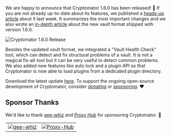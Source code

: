 We are happy to announce that Cryptomator 1.6.0 has been released! :tada: If you are not already up-to-date about its features, we published a [heads-up article](https://cryptomator.org/blog/2021/10/11/1-6-0-what-you-need-to-know/) about it last week. It summarizes the most important changes and we also wrote an [in-depth article](https://cryptomator.org/blog/2021/10/11/vault-format-8/) about the new vault format shipped with version 1.6.0.

<img class="rounded" src="https://cryptomator.org/img/blog/cryptomator-1-6-0.png" alt="Cryptomator 1.6.0 Release" />

Besides the updated vault format, we integrated a "Vault Health Check" tool, which can detect and fix structural problems of a vault. It is not a magical fix-all-tool but it can be very useful to detect common problems. We also added new features like auto lock and a plugin API so that Cryptomator is now able to load plugins from a dedicated plugin directory.

Download the latest update [here](https://cryptomator.org/downloads/). To support the ongoing open-source development of Cryptomator, consider [donating](https://cryptomator.org/donate/) or [sponsoring](https://cryptomator.org/sponsors/). :heart:

## Sponsor Thanks

We'd like to thank [gee-whiz](https://www.gee-whiz.de/) and [Proxy Hub](https://proxy-hub.com/) for sponsoring Cryptomator. :rocket:

<table class="my-16" cellspacing="16">
  <tr>
    <td class="pr-8"><a href="https://www.gee-whiz.de/"><img class="h-64" src="https://cryptomator.org/img/sponsors/geewhiz.svg" alt="gee-whiz"></a></td>
    <td class="pl-8"><a href="https://proxy-hub.com/"><img class="h-64" src="https://cryptomator.org/img/sponsors/proxyhub.svg" alt="Proxy-Hub"></a></td>
  </tr>
</table>
